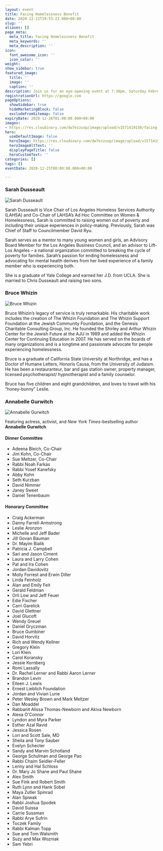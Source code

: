 ```yaml
---
layout: event
title: Facing Homelessness Benefit
date: 2020-12-21T19:53:23.000+00:00
slug: ''
aliases: []
page_meta:
  meta_title: Facing Homelessness Benefit
  meta_keywords: ''
  meta_description: ''
icon:
  font_awesome_icon: ''
  icon_color: ''
weight: 
show_sidebar: true
featured_image:
  title: ''
  image: ''
  caption: ''
description: Join us for an eye-opening event at 7:30pm, Saturday February 8, 2020
registrationUrl: https://google.com
pageOptions:
  showSidebar: true
  hideMarketingBlock: false
  excludeFromSitemap: false
expiryDate: 2020-12-26T01:00:00.000+00:00
images:
- https://res.cloudinary.com/dw7ezzuop/image/upload/v1571419150/facing-homelessness-slide-background.jpg
hero:
  useDefaultImage: false
  heroImage: https://res.cloudinary.com/dw7ezzuop/image/upload/v1571419150/facing-homelessness-slide-background.jpg
  heroImageAltText: ''
  displayPageTitle: false
  heroCustomText: ''
categories: []
tags: []
eventDate: 2020-12-25T00:00:00.000+00:00

---
```

### Sarah Dusseault

![Sarah Dusseault](https://res.cloudinary.com/dw7ezzuop/image/upload/v1574795361/sarah-dusseault-bw.jpg)


Sarah Dusseault is Vice Chair of Los Angeles Homeless Services Authority (LAHSA) and Co-Chair of LAHSA’s Ad Hoc Committee on Women & Homelessness, Sarah is committed to raising women out of poverty and including their unique experiences in policy-making. Previously, Sarah was Chief of Staff to Councilmember David Ryu.

Sarah serves as a mentor to many young women and girls, an Advisory Board Member for the Los Angeles Business Council, and an advisor to Lift-Los Angeles – a national organization committed to breaking the cycle of poverty for families. Sarah’s passion for ending homelessness and advocating for mental health derives from her lived experience of a family member who is experiencing both.

She is a graduate of Yale College and earned her J.D. from UCLA. She is married to Chris Dusseault and raising two sons.

###  Bruce Whizin

![Bruce Whizin](https://res.cloudinary.com/dw7ezzuop/image/upload/v1574795361/bruce-whizin-bw.jpg)

Bruce Whizin’s legacy of service is truly remarkable. His charitable work includes the creation of The Whizin Foundation and The Whizin Support Foundation at the Jewish Community Foundation, and the Genesis Charitable Consulting Group, Inc. He founded the Shirley and Arthur Whizin Center for the Jewish Future at the AJU in 1989 and added the Whizin Center for Continuing Education in 2007. He has served on the boards of many organizations and is a longtime and passionate advocate for people experiencing homelessness.

Bruce is a graduate of California State University at Northridge, and has a Doctor of Humane Letters, Honoris Causa, from the University of Judaism. He has been a restauranteur, bar and gas station owner, property manager, licensed psychotherapist/ hypnotherapist and a family counselor.

Bruce has five children and eight grandchildren, and loves to travel with his “honey-bunny” Leslie.

### Annabelle Gurwitch

![Annabelle Gurwitch](https://res.cloudinary.com/dw7ezzuop/image/upload/v1576772506/annabelle-gurwitch-bw.jpg)

Featuring actress, activist, and *New York Times*-bestselling author **Annabelle Gurwitch**

#### Dinner Committee

* Adeena Bleich, Co-Chair
* Jim Kohn, Co-Chair
* Sue Meltzer, Co-Chair
* Rabbi Noah Farkas
* Rabbi Yosef Kanefsky
* Abby Kohn
* Seth Kurzban
* David Nimmer
* Janey Sweet
* Daniel Tenenbaum

#### Honorary Committee

* Craig Ackerman
* Danny Farrell-Armstrong
* Leslie Aronzon
* Michelle and Jeff Bader
* Jill Govan Bauman
* Dr. Mayim Bialik
* Patricia J. Campbell
* Sari and Jason Ciment
* Laura and Larry Cohen
* Pat and Ira Cohen
* Jordan Davidovitz
* Molly Forrest and Erwin Diller
* Linda Feinholz
* Alan and Emily Feit
* Gerald Feldman
* Orli Low and Jeff Feuer
* Edie Fixcher
* Carri Garelick
* David Glettner
* Joel Glucoft
* Wendy Greuel
* Daniel Gryczman
* Bruce Gumbiner
* David Horvitz
* Rich and Wendy Kellner
* Gregory Klein
* Lori Klein
* Carol Koransky
* Jessie Kornberg
* Romi Lassally
* Dr. Rachel Lerner and Rabbi Aaron Lerner
* Brandon Levin
* Eileen J. Lewis
* Ernest Lieblich Foundation
* Jordan and Vivian Lurie
* Peter Wesley Brown and Mark Meltzer
* Dan Moaddel
* Rabbanit Alissa Thomas-Newborn and Akiva Newborn
* Alexa O'Connor
* Lyndon and Myra Parker
* Esther Azal Ravid
* Jessica Rosen
* Lori and Scott Sale, MD
* Sheila and Tony Sauber
* Evelyn Schecter
* Sandy and Marvin Schotland
* George Schulman and George Pao
* Rabbi Chaim Seidler-Feller
* Lenny and Hal Schloss
* Dr. Mary Jo Shane and Paul Shane
* Alex Smith
* Sue Fink and Robert Smith
* Ruth Lynn and Hank Sobel
* Maya Zutler Spinrad
* Alan Spiwak
* Rabbi Joshua Spodek
* David Suissa
* Carrie Sussman
* Rabbi Arye Sufrin
* Toczek Family
* Rabbi Kalman Topp
* Sue and Tom Walsmith
* Suzy and Max Wozniak
* Sam Yebri